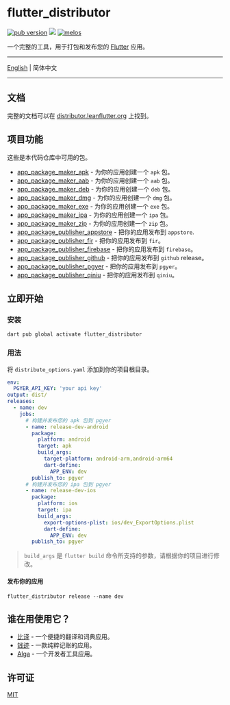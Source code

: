 # flutter_distributor

[![pub version][pub-image]][pub-url] [![][discord-image]][discord-url] [![melos](https://img.shields.io/badge/maintained%20with-melos-f700ff.svg?style=flat-square)](https://github.com/invertase/melos)

[pub-image]: https://img.shields.io/pub/v/flutter_distributor.svg?style=flat-square
[pub-url]: https://pub.dev/packages/flutter_distributor

[discord-image]: https://img.shields.io/discord/884679008049037342.svg?style=flat-square
[discord-url]: https://discord.gg/zPa6EZ2jqb

一个完整的工具，用于打包和发布您的 [Flutter](https://flutter.dev) 应用。

---

[English](./README.md) | 简体中文

---

## 文档

完整的文档可以在 [distributor.leanflutter.org](https://distributor.leanflutter.org/v/zh) 上找到。

## 项目功能

这些是本代码仓库中可用的包。

- [app_package_maker_apk](./packages/app_package_maker_apk/) - 为你的应用创建一个 `apk` 包。
- [app_package_maker_aab](./packages/app_package_maker_aab/) - 为你的应用创建一个 `aab` 包。
- [app_package_maker_deb](./packages/app_package_maker_deb/) - 为你的应用创建一个 `deb` 包。
- [app_package_maker_dmg](./packages/app_package_maker_dmg/) - 为你的应用创建一个 `dmg` 包。
- [app_package_maker_exe](./packages/app_package_maker_exe/) - 为你的应用创建一个 `exe` 包。
- [app_package_maker_ipa](./packages/app_package_maker_ipa/) - 为你的应用创建一个 `ipa` 包。
- [app_package_maker_zip](./packages/app_package_maker_zip/) - 为你的应用创建一个 `zip` 包。
- [app_package_publisher_appstore](./packages/app_package_publisher_appstore/) - 把你的应用发布到 `appstore`.
- [app_package_publisher_fir](./packages/app_package_publisher_fir/) - 把你的应用发布到 `fir`。
- [app_package_publisher_firebase](./packages/app_package_publisher_firebase/) - 把你的应用发布到 `firebase`。
- [app_package_publisher_github](./packages/app_package_publisher_github/) - 把你的应用发布到 `github` release。
- [app_package_publisher_pgyer](./packages/app_package_publisher_pgyer/) - 把你的应用发布到 `pgyer`。
- [app_package_publisher_qiniu](./packages/app_package_publisher_qiniu/) - 把你的应用发布到 `qiniu`。

## 立即开始

### 安装

```
dart pub global activate flutter_distributor
```

### 用法

将 `distribute_options.yaml` 添加到你的项目根目录。

```yaml
env:
  PGYER_API_KEY: 'your api key'
output: dist/
releases:
  - name: dev
    jobs:
      # 构建并发布您的 apk 包到 pgyer
      - name: release-dev-android
        package:
          platform: android
          target: apk
          build_args:
            target-platform: android-arm,android-arm64
            dart-define:
              APP_ENV: dev
        publish_to: pgyer
      # 构建并发布您的 ipa 包到 pgyer
      - name: release-dev-ios
        package:
          platform: ios
          target: ipa
          build_args:
            export-options-plist: ios/dev_ExportOptions.plist
            dart-define:
              APP_ENV: dev
        publish_to: pgyer
```

> `build_args` 是 `flutter build` 命令所支持的参数，请根据你的项目进行修改。

#### 发布你的应用

```
flutter_distributor release --name dev
```

## 谁在用使用它？

- [比译](https://biyidev.com/) - 一个便捷的翻译和词典应用。
- [钱迹](https://qianjiapp.com/) - 一款纯粹记账的应用。
- [Alga](https://github.com/laiiihz/alga/) - 一个开发者工具应用。

## 许可证

[MIT](./LICENSE)
